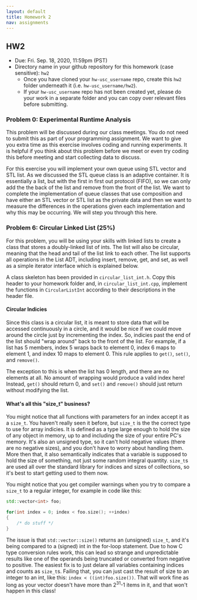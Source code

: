 ```yaml
---
layout: default
title: Homework 2
nav: assignments
---
```

## HW2

+ Due: Fri. Sep. 18, 2020, 11:59pm (PST)
+ Directory name in your github repository for this homework (case sensitive): `hw2`
   - Once you have cloned your `hw-usc_username` repo, create this `hw2` folder underneath it (i.e. `hw-usc_username/hw2`).
   - If your `hw-usc_username` repo has not been created yet, please do your work in a separate folder and you can copy over relevant files before submitting.
   
### Problem 0: Experimental Runtime Analysis 
This problem will be discussed during our class meetings. You do not need to submit this as part of your programming assignment. We want to give you extra time as this exercise involves
coding and running experiments. It is helpful if you think about this problem before we meet or even try coding this before meeting and start collecting data to discuss.

For this exercise you will implement your own queue using STL vector and STL list. As we discussed the STL queue class is an adaptive container. It is essentially a list, but with the first in first out 
protocol (FIFO), so we can only add the the back of the list and remove from the front of the list. We want to complete the implementation of queue classes that use composition
and have either an STL vector or STL list as the private data and then we want to measure the differences in the operations given each implementation and why this may be occurring.
We will step you through this here. 
   
### Problem 6: Circular Linked List (25%)

For this problem, you will be using your skills with linked lists to create a class that stores a doubly-linked list of ints.  The list will also be circular, meaning that the head and tail of the list link to each other.  The list supports all operations in the List ADT, including insert, remove, get, and set, as well as a simple iterator interface which is explained below. 

A class skeleton has been provided in `circular_list_int.h`.  Copy this header to your homework folder and, in `circular_list_int.cpp`, implement the functions in `CircularListInt` according to their descriptions in the header file.

#### Circular Indicies

Since this class is a circular list, it is meant to store data that will be accessed continuously in a circle, and it would be nice if we could move around the circle just by incrementing the index.  So, indicies past the end of the list should "wrap around" back to the front of the list. For example, if a list has 5 members, index 5 wraps back to element 0, index 6 maps to element 1, and index 10 maps to element 0. This rule applies to `get()`, `set()`, and `remove()`.

The exception to this is when the list has 0 length, and there are no elements at all.  No amount of wrapping would produce a valid index here!  Instead, `get()` should return 0, and `set()` and `remove()` should just return without modifying the list.  

#### What's all this "size_t" business?

You might notice that all functions with parameters for an index accept it as a `size_t`.  You haven't really seen it before, but `size_t` is the the correct type to use for array indicies.  It is defined as a type large enough to hold the size of any object in memory, up to and including the size of your entire PC's memory.  It's also an unsigned type, so it can't hold negative values (there are no negative sizes), and you don't have to worry about handling them.  More then that, it also semantically indicates that a variable is supposed to hold the size of something, not just some random integral quantity.  `size_t`s are used all over the standard library for indices and sizes of collections, so it's best to start getting used to them now.  

You might notice that you get compiler warnings when you try to compare a `size_t` to a regular integer, for example in code like this:

```cpp
std::vector<int> foo;

for(int index = 0; index < foo.size(); ++index)
{
	/* do stuff */
}

```

The issue is that `std::vector::size()` returns an (unsigned) `size_t`, and it's being compared to a (signed) int in the for-loop statement.  Due to how C type conversion rules work, this can lead so strange and unpredictable results like one of the operands being truncated or converted from negative to positive.  The easiest fix is to just delare all variables containing indices and counts as `size_t`s.  Failing that, you can just cast the result of size to an integer to an int, like this: `index < ((int)foo.size())`.  That will work fine as long as your vector doesn't have more than 2<sup>31</sup>-1 items in it, and that won't happen in this class!
